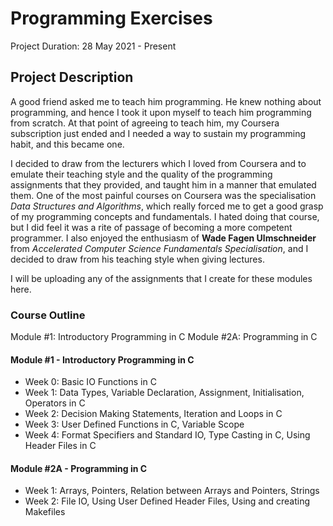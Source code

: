 # Programming Exercises
Project Duration: 28 May 2021 - Present

## Project Description
A good friend asked me to teach him programming. He knew nothing about programming, and hence I took it upon myself to teach him programming from scratch. At that point of agreeing to teach him, my Coursera subscription just ended and I needed a way to sustain my programming habit, and this became one.


I decided to draw from the lecturers which I loved from Coursera and to emulate their teaching style and the quality of the programming assignments that they provided, and taught him in a manner that emulated them. One of the most painful courses on Coursera was the specialisation _Data Structures and Algorithms_, which really forced me to get a good grasp of my programming concepts and fundamentals. I hated doing that course, but I did feel it was a rite of passage of becoming a more competent programmer. I also enjoyed the enthusiasm of <b> Wade Fagen Ulmschneider</b> from _Accelerated Computer Science Fundamentals Specialisation_, and I decided to draw from his teaching style when giving lectures. 


I will be uploading any of the assignments that I create for these modules here.
### Course Outline
Module #1: Introductory Programming in C
Module #2A: Programming in C
#### Module #1 - Introductory Programming in C
- Week 0: Basic IO Functions in C
- Week 1: Data Types, Variable Declaration, Assignment, Initialisation, Operators in C
- Week 2: Decision Making Statements, Iteration and Loops in C
- Week 3: User Defined Functions in C, Variable Scope
- Week 4: Format Specifiers and Standard IO, Type Casting in C, Using Header Files in C

#### Module #2A - Programming in C
- Week 1: Arrays, Pointers, Relation between Arrays and Pointers, Strings
- Week 2: File IO, Using User Defined Header Files, Using and creating Makefiles

